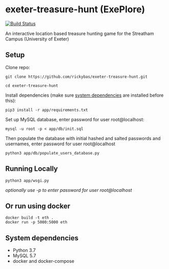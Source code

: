 # exeter-treasure-hunt (ExePlore)

[![Build Status](https://travis-ci.com/rickybas/exeter-treasure-hunt.svg?token=1Qmp7ACzet4TDsEVzALn&branch=master)](https://travis-ci.com/rickybas/exeter-treasure-hunt)

An interactive location based treasure hunting game for the Streatham Campus (University of Exeter)

## Setup
Clone repo:

`git clone https://github.com/rickybas/exeter-treasure-hunt.git`

`cd exeter-treasure-hunt`

Install dependencies (make sure [system dependencies](#system-dependencies) are installed before this):

`pip3 install -r app/requirements.txt`

Set up MySQL database, enter password for user root@localhost:

`mysql -u root -p < app/db/init.sql`

Then populate the database with initial hashed and salted passwords and usernames, enter password for user root@localhost

`python3 app/db/populate_users_database.py`

## Running Locally

`python3 app/wsgi.py`

*optionally use -p to enter password for user root@localhost*

## Or run using docker

```
docker build -t eth . 
docker run -p 5000:5000 eth
```

## System dependencies
* Python 3.7
* MySQL 5.7
* docker and docker-compose
